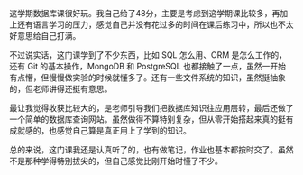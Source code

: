 
这学期数据库课很好玩。我自己给了48分，主要是考虑到这学期课比较多，再加上还有语言学习的压力，感觉自己并没有花过多的时间在课后练习中，所以也不太好意思给自己打满。


不过说实话，这门课学到了不少东西，比如 SQL 怎么用、ORM 是怎么工作的，还有 Git 的基本操作，MongoDB 和 PostgreSQL 也都接触了一点，虽然一开始有点懵，但慢慢做实验的时候就懂多了。还有一些文件系统的知识，虽然挺抽象的，但老师讲得还挺有意思。



最让我觉得收获比较大的，是老师引导我们把数据库知识往应用层转，最后还做了一个简单的数据库查询网站。虽然做得不算特别复杂，但从零开始搭起来真的挺有成就感的，也感觉自己算是真正用上了学到的知识。



总的来说，这门课我还是认真听了的，也有做笔记，作业也基本都按时交了。虽然不是那种学得特别拔尖的，但自己感觉比刚开始时懂了不少。

